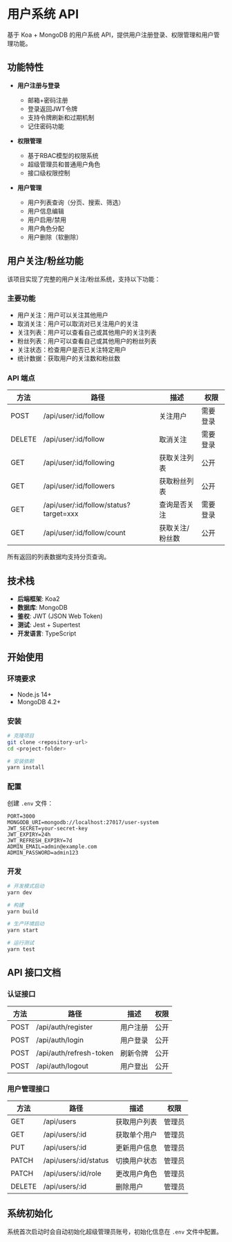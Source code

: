 # 用户系统 API

基于 Koa + MongoDB 的用户系统 API，提供用户注册登录、权限管理和用户管理功能。

## 功能特性

- **用户注册与登录**
  - 邮箱+密码注册
  - 登录返回JWT令牌
  - 支持令牌刷新和过期机制
  - 记住密码功能

- **权限管理**
  - 基于RBAC模型的权限系统
  - 超级管理员和普通用户角色
  - 接口级权限控制

- **用户管理**
  - 用户列表查询（分页、搜索、筛选）
  - 用户信息编辑
  - 用户启用/禁用
  - 用户角色分配
  - 用户删除（软删除）

## 用户关注/粉丝功能

该项目实现了完整的用户关注/粉丝系统，支持以下功能：

### 主要功能

- 用户关注：用户可以关注其他用户
- 取消关注：用户可以取消对已关注用户的关注
- 关注列表：用户可以查看自己或其他用户的关注列表
- 粉丝列表：用户可以查看自己或其他用户的粉丝列表
- 关注状态：检查用户是否已关注特定用户
- 统计数据：获取用户的关注数和粉丝数

### API 端点

| 方法 | 路径 | 描述 | 权限 |
|------|------|------|------|
| POST   | /api/user/:id/follow     | 关注用户 | 需要登录 |
| DELETE | /api/user/:id/follow     | 取消关注 | 需要登录 |
| GET    | /api/user/:id/following  | 获取关注列表 | 公开 |
| GET    | /api/user/:id/followers  | 获取粉丝列表 | 公开 |
| GET    | /api/user/:id/follow/status?target=xxx | 查询是否关注 | 需要登录 |
| GET    | /api/user/:id/follow/count | 获取关注/粉丝数 | 公开 |

所有返回的列表数据均支持分页查询。

## 技术栈

- **后端框架**: Koa2
- **数据库**: MongoDB
- **鉴权**: JWT (JSON Web Token)
- **测试**: Jest + Supertest
- **开发语言**: TypeScript

## 开始使用

### 环境要求

- Node.js 14+
- MongoDB 4.2+

### 安装

```bash
# 克隆项目
git clone <repository-url>
cd <project-folder>

# 安装依赖
yarn install
```

### 配置

创建 `.env` 文件：

```env
PORT=3000
MONGODB_URI=mongodb://localhost:27017/user-system
JWT_SECRET=your-secret-key
JWT_EXPIRY=24h
JWT_REFRESH_EXPIRY=7d
ADMIN_EMAIL=admin@example.com
ADMIN_PASSWORD=admin123
```

### 开发

```bash
# 开发模式启动
yarn dev

# 构建
yarn build

# 生产环境启动
yarn start

# 运行测试
yarn test
```

## API 接口文档

### 认证接口

| 方法   | 路径                      | 描述         | 权限   |
|--------|---------------------------|-------------|--------|
| POST   | /api/auth/register        | 用户注册     | 公开   |
| POST   | /api/auth/login           | 用户登录     | 公开   |
| POST   | /api/auth/refresh-token   | 刷新令牌     | 公开   |
| POST   | /api/auth/logout          | 用户登出     | 公开   |

### 用户管理接口

| 方法   | 路径                      | 描述           | 权限   |
|--------|---------------------------|---------------|--------|
| GET    | /api/users                | 获取用户列表   | 管理员 |
| GET    | /api/users/:id            | 获取单个用户   | 管理员 |
| PUT    | /api/users/:id            | 更新用户信息   | 管理员 |
| PATCH  | /api/users/:id/status     | 切换用户状态   | 管理员 |
| PATCH  | /api/users/:id/role       | 更改用户角色   | 管理员 |
| DELETE | /api/users/:id            | 删除用户      | 管理员 |

## 系统初始化

系统首次启动时会自动初始化超级管理员账号，初始化信息在 `.env` 文件中配置。 